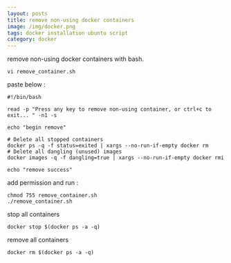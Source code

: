 ```yaml
---
layout: posts
title: remove non-using docker containers
image: /img/docker.png
tags: docker installation ubuntu script
category: docker
---
```


remove non-using docker containers with bash.

```
vi remove_container.sh
```

paste below :

```
#!/bin/bash

read -p "Press any key to remove non-using container, or ctrl+c to exit... " -n1 -s

echo "begin remove"

# Delete all stopped containers
docker ps -q -f status=exited | xargs --no-run-if-empty docker rm
# Delete all dangling (unused) images
docker images -q -f dangling=true | xargs --no-run-if-empty docker rmi

echo "remove success"
```

add permission and run :

```
chmod 755 remove_container.sh
./remove_container.sh
```

stop all containers

```
docker stop $(docker ps -a -q)
```

remove all containers

```
docker rm $(docker ps -a -q)
```
